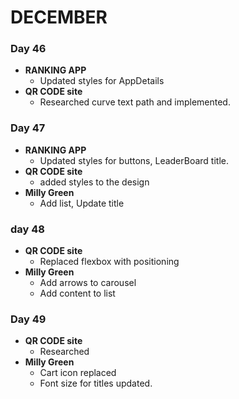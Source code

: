 # DECEMBER

### Day 46
* **RANKING APP** 
    * Updated styles for AppDetails
* **QR CODE site**
    * Researched curve text path and implemented.

### Day 47
* **RANKING APP**
    * Updated styles for buttons, LeaderBoard title.
* **QR CODE site**
    * added styles to the design
* **Milly Green**
    * Add list, Update title

### day 48
* **QR CODE site**
    * Replaced flexbox with positioning
* **Milly Green**
    * Add arrows to carousel
    * Add content to list

### Day 49
* **QR CODE site**  
    * Researched
* **Milly Green**   
    * Cart icon replaced
    * Font size for titles updated.